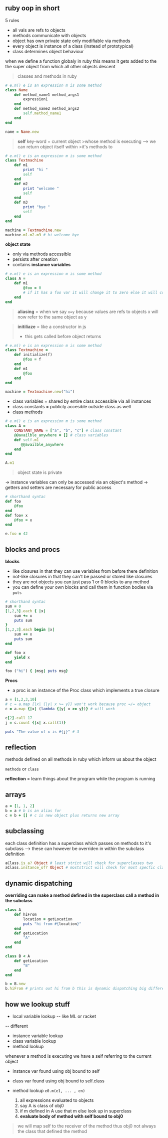 ## ruby oop in short 

5 rules
- all vals are refs to objects
- methods communicate with objects 
- object has own private state only modifiable via methods
- every object is instance of a class (instead of prototypical)
- class determines object behaviour

when we define a function globaly in ruby this means it gets added to the the super object from which all other objects descent 

> classes and methods in ruby 

```ruby
# e.m() e is an expression m is some method
class Name 
    def method_name1 method_args1
        expression1
    end
    def method_name2 method_args2
        self.method_name1
    end
end

name = Name.new
```

>**self** key-word = current object >whose method is executing
>--> we can return object itself within >it's methods to 

```ruby
# e.m() e is an expression m is some method
class Textmachine 
    def m1 
        print "hi "
        self
    end
    def m2 
        print "welcome "
        self
    end
    def m3 
        print "bye "
        self
    end
end

machine = Textmachine.new
machine.m1.m2.m3 # hi welcome bye
```

**object state**

- only via methods accessible
- persists after creation
- contains **instance variables**
```ruby
# e.m() e is an expression m is some method
class A =
    def m1 
        @foo = 0 
        # if it has a foo var it will change it to zero else it will create one and initialize it to zero
    end
end
```

> **aliasing** = when we say `x=y` because values are refs to objects 
> x will now refer to the same object as y

> **initiliaze** = like a constructor in js 
> - this gets called before object returns

```ruby
# e.m() e is an expression m is some method
class Textmachine =
    def initialize(f) 
        @foo = f
    end
    def m1 
        @foo
    end
end

machine = Textmachine.new("hi")
```


- class variables = shared by entire class accessible via all instances
- class constants = publicly accesible outside class as well 
- class methods
```ruby
# e.m() e is an expression m is some method
class A =
    CONSTANT_NAME = ["a", "b", "c"] # class constant 
    @@availble_anywhere = [] # class variables 
    def self.m1 
       @@availble_anywhere
    end
end

A.m1
```

> object state is private 

-> instance variables can only be accessed via an object's method
-> getters and setters are necessary for public access

```ruby
# shorthand syntac
def foo
    @foo
end
def foo= x
    @foo = x
end

e.foo = 42
```

## blocks and procs

**blocks**
- like closures in that they can use variables from before there definition
- not-like closures in that they can't be passed or stored like closures
- they are not objects you can just pass 1 or 0 blocks to any method
- you can define your own blocks and call them in function bodies via `puts`

```ruby
# shorthand syntac
sum = 0
[1,2,3].each { |x|
    sum += x
    puts sum
}
[1,2,3].each begin |x|
    sum += x
    puts sum
end

def foo x
    yield x
end

foo ("hi") { |msg| puts msg} 
```

**Procs**
- a proc is an instance of the Proc class which implements a true closure

```ruby
a = [1,2,3,10]
# c = a.map {|x| {|y| x >= y}} won't work because proc =/= object
c = a.map {|x| (lambda {|y| x >= y})} # will work

c[2].call 17
j = c.count {|x| x.call(1)}

puts "The value of x is #{j}" # 3
```

## reflection 

methods defined on all methods in ruby which inform us about the object 

`methods` or
`class`

**reflection** = learn things about the program while the program is running

## arrays

```ruby
a = [1, 1, 2]
b = a # b is an alias for 
c = b + [] # c is new object plus returns new array 
```

## subclassing

each class definition has a superclass
which passes on methods to it's subclass
--> these can however be overriden in within the subclass definition 

```ruby
aClass.is_a? Object # least strict will check for superclasses two
aClass.instance_of? Object # moststrict will check for most specfic class
```

## dynamic dispatching

**overriding can make a method defined in the superclass call a method in the subclass**


```ruby
class A 
    def hiFrom 
        location = getLocation
        puts "hi from #{location}"
    end
    def getLocation 
        "A"
    end
end

class B < A
    def getLocation 
        "B"
    end
end

b = B.new 
b.hiFrom # prints out hi from b this is dynamic dispatching big difference from closure where body would not have adapted
```

## how we lookup stuff

- local variable lookup -- like ML or racket

-- different

- instance variable lookup
- class variable lookup
- method lookup 

whenever a method is executing we have a self referring to the current object 

* instance var found using obj bound to self  
* class var found using obj bound to self.class
* method lookup `e0.m(e1, ... , en)`
    
    1. all expressions evaluated to objects
    2. say A is class of obj0
    3. if m defined in A use that m else look up in superclass
    4. **evaluate body of method with self bound to obj0** 
    
> we will map self to the receiver of the method thus obj0 not always the class that defined the method  